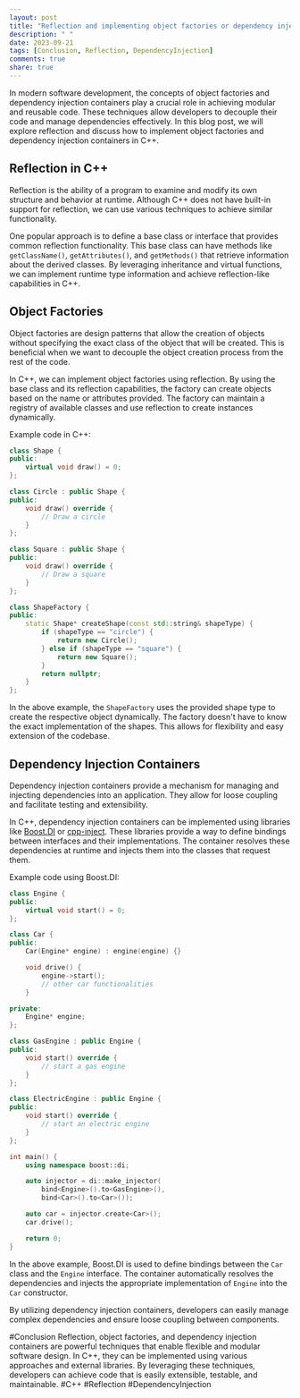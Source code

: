 ```yaml
---
layout: post
title: "Reflection and implementing object factories or dependency injection containers in C++."
description: " "
date: 2023-09-21
tags: [Conclusion, Reflection, DependencyInjection]
comments: true
share: true
---
```


In modern software development, the concepts of object factories and dependency injection containers play a crucial role in achieving modular and reusable code. These techniques allow developers to decouple their code and manage dependencies effectively. In this blog post, we will explore reflection and discuss how to implement object factories and dependency injection containers in C++.

## Reflection in C++
Reflection is the ability of a program to examine and modify its own structure and behavior at runtime. Although C++ does not have built-in support for reflection, we can use various techniques to achieve similar functionality.

One popular approach is to define a base class or interface that provides common reflection functionality. This base class can have methods like `getClassName()`, `getAttributes()`, and `getMethods()` that retrieve information about the derived classes. By leveraging inheritance and virtual functions, we can implement runtime type information and achieve reflection-like capabilities in C++.

## Object Factories
Object factories are design patterns that allow the creation of objects without specifying the exact class of the object that will be created. This is beneficial when we want to decouple the object creation process from the rest of the code.

In C++, we can implement object factories using reflection. By using the base class and its reflection capabilities, the factory can create objects based on the name or attributes provided. The factory can maintain a registry of available classes and use reflection to create instances dynamically.

Example code in C++:

```cpp
class Shape {
public:
    virtual void draw() = 0;
};

class Circle : public Shape {
public:
    void draw() override {
        // Draw a circle
    }
};

class Square : public Shape {
public:
    void draw() override {
        // Draw a square
    }
};

class ShapeFactory {
public:
    static Shape* createShape(const std::string& shapeType) {
        if (shapeType == "circle") {
            return new Circle();
        } else if (shapeType == "square") {
            return new Square();
        }
        return nullptr;
    }
};
```

In the above example, the `ShapeFactory` uses the provided shape type to create the respective object dynamically. The factory doesn't have to know the exact implementation of the shapes. This allows for flexibility and easy extension of the codebase.

## Dependency Injection Containers
Dependency injection containers provide a mechanism for managing and injecting dependencies into an application. They allow for loose coupling and facilitate testing and extensibility.

In C++, dependency injection containers can be implemented using libraries like [Boost.DI](https://github.com/boost-experimental/di) or [cpp-inject](https://github.com/d-led/cpp-inject). These libraries provide a way to define bindings between interfaces and their implementations. The container resolves these dependencies at runtime and injects them into the classes that request them.

Example code using Boost.DI:

```cpp
class Engine {
public:
    virtual void start() = 0;
};

class Car {
public:
    Car(Engine* engine) : engine(engine) {}

    void drive() {
        engine->start();
        // other car functionalities
    }

private:
    Engine* engine;
};

class GasEngine : public Engine {
public:
    void start() override {
        // start a gas engine
    }
};

class ElectricEngine : public Engine {
public:
    void start() override {
        // start an electric engine
    }
};

int main() {
    using namespace boost::di;

    auto injector = di::make_injector(
        bind<Engine>().to<GasEngine>(),
        bind<Car>().to<Car>());

    auto car = injector.create<Car>();
    car.drive();

    return 0;
}
```

In the above example, Boost.DI is used to define bindings between the `Car` class and the `Engine` interface. The container automatically resolves the dependencies and injects the appropriate implementation of `Engine` into the `Car` constructor.

By utilizing dependency injection containers, developers can easily manage complex dependencies and ensure loose coupling between components.

#Conclusion
Reflection, object factories, and dependency injection containers are powerful techniques that enable flexible and modular software design. In C++, they can be implemented using various approaches and external libraries. By leveraging these techniques, developers can achieve code that is easily extensible, testable, and maintainable. #C++ #Reflection #DependencyInjection